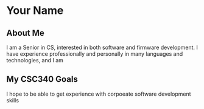# Your Name

## About Me
I am a Senior in CS, interested in both software and firmware development. I have experience professionally and personally in many languages and technologies, and I am 

## My CSC340 Goals
I hope to be able to get experience with corpoeate software development skills 